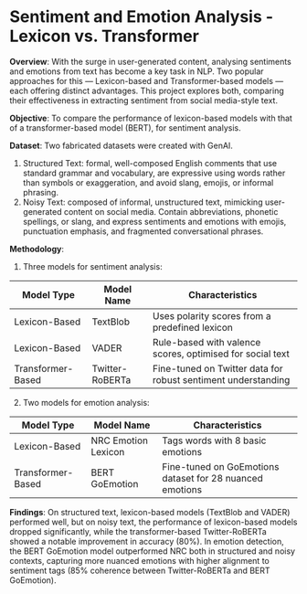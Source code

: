 # Sentiment and Emotion Analysis - Lexicon vs. Transformer

**Overview**:
With the surge in user-generated content, analysing sentiments and emotions from text has become a key task in NLP. Two popular approaches for this — Lexicon-based and Transformer-based models — each offering distinct advantages. This project explores both, comparing their effectiveness in extracting sentiment from social media-style text.

**Objective**:
To compare the performance of lexicon-based models with that of a transformer-based model (BERT), for sentiment analysis.

**Dataset**:
Two fabricated datasets were created with GenAI.
1. Structured Text: formal, well-composed English comments that use standard grammar and vocabulary, are expressive using words rather than symbols or exaggeration, and avoid slang, emojis, or informal phrasing.
2. Noisy Text: composed of informal, unstructured text, mimicking user-generated content on social media. Contain abbreviations, phonetic spellings, or slang, and express sentiments and emotions with emojis, punctuation emphasis, and fragmented conversational phrases.

**Methodology**:

1. Three models for sentiment analysis:

| Model Type        | Model Name         | Characteristics                                               |
| ----------------- | ------------------ | ------------------------------------------------------------- |
| Lexicon-Based     | TextBlob           | Uses polarity scores from a predefined lexicon                |
| Lexicon-Based     | VADER              | Rule-based with valence scores, optimised for social text     |
| Transformer-Based | Twitter-RoBERTa    | Fine-tuned on Twitter data for robust sentiment understanding |

2. Two models for emotion analysis:

| Model Type        | Model Name          | Characteristics                                              |
| ----------------- | ------------------- | ------------------------------------------------------------ |
| Lexicon-Based     | NRC Emotion Lexicon | Tags words with 8 basic emotions                             |
| Transformer-Based | BERT GoEmotion      | Fine-tuned on GoEmotions dataset for 28 nuanced emotions     |

**Findings**:
On structured text, lexicon-based models (TextBlob and VADER) performed well, but on noisy text, the performance of lexicon-based models dropped significantly, while the transformer-based Twitter-RoBERTa showed a notable improvement in accuracy (80%). In emotion detection, the BERT GoEmotion model outperformed NRC both in structured and noisy contexts, capturing more nuanced emotions with higher alignment to sentiment tags (85% coherence between Twitter-RoBERTa and BERT GoEmotion).
